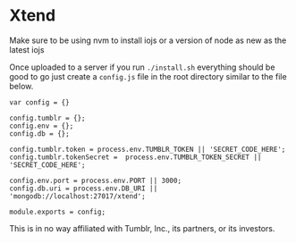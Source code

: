# Xtend

Make sure to be using nvm to install iojs or a version of node as new as the latest iojs

Once uploaded to a server if you run ``./install.sh`` everything should be good to go just create a ``config.js`` file in the root directory similar to the file below.

````
var config = {}

config.tumblr = {};
config.env = {};
config.db = {};

config.tumblr.token = process.env.TUMBLR_TOKEN || 'SECRET_CODE_HERE';
config.tumblr.tokenSecret =  process.env.TUMBLR_TOKEN_SECRET || 'SECRET_CODE_HERE';

config.env.port = process.env.PORT || 3000;
config.db.uri = process.env.DB_URI || 'mongodb://localhost:27017/xtend';

module.exports = config;

````


This is in no way affiliated with Tumblr, Inc., its partners, or its investors.

